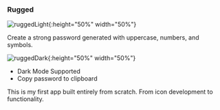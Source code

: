 ### Rugged

![ruggedLight](https://user-images.githubusercontent.com/2793158/70198763-9d7f7b00-16c4-11ea-892f-284b2f9feaa0.png){:height="50%" width="50%"}

Create a strong password generated with uppercase, numbers, and symbols. 


![ruggedDark](https://user-images.githubusercontent.com/2793158/70198800-bd16a380-16c4-11ea-82b9-b0e9149c05c0.png){:height="50%" width="50%"}
* Dark Mode Supported
* Copy password to clipboard


This is my first app built entirely from scratch. From icon development to functionality. 
